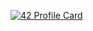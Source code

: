 [![42 Profile Card](https://1337-readme.vercel.app/api/profile?cursus=42&login=hkchikec)](https://github.com/mohouyizme/1337-readme)
